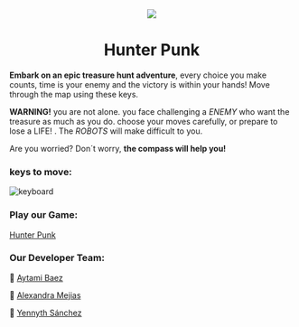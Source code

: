 
<div align="center">
<img src="https://github.com/AythamiBR/Hunter-Punk/assets/156673431/3e77b6dc-d085-462d-923b-ff92dd324ff6)">


<h1> Hunter Punk </h1>

</div>

**Embark on an epic treasure hunt adventure**, every choice you make counts, time is your enemy and the victory is within your hands! Move through the map using these keys. 

 **WARNING!** you are not alone. you face challenging a *ENEMY* who want the treasure as much as you do. choose your moves carefully, or prepare to lose a LIFE! . The *ROBOTS* will make difficult to you.

Are you worried? Don´t worry, **the compass will help you!**

### keys to move:

![keyboard](https://github.com/AythamiBR/Hunter-Punk/assets/156673431/7940ef7c-35ca-4798-8f99-e3c66fa035b1)




### Play our Game:
[Hunter Punk](https://aythamibr.github.io/Hunter-Punk/)

### Our Developer Team:

🧭 [Aytami Baez](https://github.com/AythamiBR) 

🧭 [Alexandra Mejias](https://github.com/AlexandraMH93)

🧭 [Yennyth Sánchez](https://github.com/Yennsanpro)










